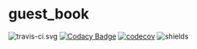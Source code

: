 # guest_book

![travis-ci.svg](https://www.travis-ci.com/BB-Code/guest_book.svg?branch=master&status=passed)
[![Codacy Badge](https://app.codacy.com/project/badge/Grade/f4ff5338f87846e992a2dee1c985e21d)](https://www.codacy.com/gh/BB-Code/guest_book/dashboard?utm_source=github.com&amp;utm_medium=referral&amp;utm_content=BB-Code/guest_book&amp;utm_campaign=Badge_Grade)
[![codecov](https://codecov.io/gh/BB-Code/guest_book/branch/master/graph/badge.svg?token=UIWR5ETZ68)](https://codecov.io/gh/BB-Code/guest_book)
![shields](https://img.shields.io/badge/%E4%BD%9C%E8%80%85-bobocode-brightgreen)

